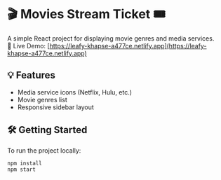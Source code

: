# 🎬 Movies Stream Ticket 🎟️

A simple React project for displaying movie genres and media services.  
🚀 Live Demo: [https://leafy-khapse-a477ce.netlify.app](https://leafy-khapse-a477ce.netlify.app)

## 💡 Features
- Media service icons (Netflix, Hulu, etc.)
- Movie genres list
- Responsive sidebar layout

## 🛠️ Getting Started

To run the project locally:

```bash
npm install
npm start
